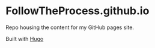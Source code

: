 # FollowTheProcess.github.io

Repo housing the content for my GitHub pages site.

Built with [Hugo]

[Hugo]: https://gohugo.io

